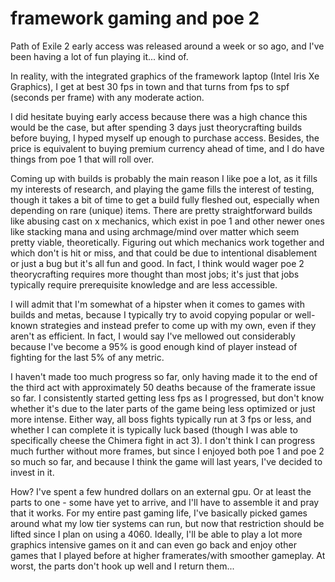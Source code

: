 # framework gaming and poe 2

Path of Exile 2 early access was released around a week or so ago, and I've been
having a lot of fun playing it... kind of.

In reality, with the integrated graphics of the framework laptop (Intel Iris Xe
Graphics), I get at best 30 fps in town and that turns from fps to spf (seconds
per frame) with any moderate action.

I did hesitate buying early access because there was a high chance this would be
the case, but after spending 3 days just theorycrafting builds before buying, I
hyped myself up enough to purchase access. Besides, the price is equivalent to
buying premium currency ahead of time, and I do have things from poe 1 that will
roll over.

Coming up with builds is probably the main reason I like poe a lot, as it fills
my interests of research, and playing the game fills the interest of testing,
though it takes a bit of time to get a build fully fleshed out, especially when
depending on rare (unique) items. There are pretty straightforward builds like
abusing cast on x mechanics, which exist in poe 1 and other newer ones like
stacking mana and using archmage/mind over matter which seem pretty viable,
theoretically. Figuring out which mechanics work together and which don't is hit
or miss, and that could be due to intentional disablement or just a bug but it's
all fun and good. In fact, I think would wager poe 2 theorycrafting requires
more thought than most jobs; it's just that jobs typically require prerequisite
knowledge and are less accessible.

I will admit that I'm somewhat of a hipster when it comes to games with builds
and metas, because I typically try to avoid copying popular or well-known
strategies and instead prefer to come up with my own, even if they aren't as
efficient. In fact, I would say I've mellowed out considerably because I've
become a 95% is good enough kind of player instead of fighting for the last 5%
of any metric.

I haven't made too much progress so far, only having made it to the end of the
third act with approximately 50 deaths because of the framerate issue so far. I
consistently started getting less fps as I progressed, but don't know whether
it's due to the later parts of the game being less optimized or just more
intense. Either way, all boss fights typically run at 3 fps or less, and whether
I can complete it is typically luck based (though I was able to specifically
cheese the Chimera fight in act 3). I don't think I can progress much further
without more frames, but since I enjoyed both poe 1 and poe 2 so much so far,
and because I think the game will last years, I've decided to invest in it.

How? I've spent a few hundred dollars on an external gpu. Or at least the parts
to one - some have yet to arrive, and I'll have to assemble it and pray that it
works. For my entire past gaming life, I've basically picked games around what
my low tier systems can run, but now that restriction should be lifted since I
plan on using a 4060. Ideally, I'll be able to play a lot more graphics
intensive games on it and can even go back and enjoy other games that I played
before at higher framerates/with smoother gameplay. At worst, the parts don't
hook up well and I return them...
